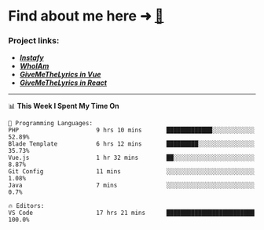 # Find about me here ➜ [🧑](https://pauabella.dev)

### Project links:
- ***[Instafy](https://instafy.me)***
- ***[WhoIAm](https://pauabella.dev)***
- ***[GiveMeTheLyrics in Vue](https://lyrics.pauabella.dev)***
- ***[GiveMeTheLyrics in React](https://pauabella.dev/GiveMeTheLyrics)***

---
<!--START_SECTION:waka-->
📊 **This Week I Spent My Time On** 

```text
💬 Programming Languages: 
PHP                      9 hrs 10 mins       █████████████░░░░░░░░░░░░   52.89% 
Blade Template           6 hrs 12 mins       █████████░░░░░░░░░░░░░░░░   35.73% 
Vue.js                   1 hr 32 mins        ██░░░░░░░░░░░░░░░░░░░░░░░   8.87% 
Git Config               11 mins             ░░░░░░░░░░░░░░░░░░░░░░░░░   1.08% 
Java                     7 mins              ░░░░░░░░░░░░░░░░░░░░░░░░░   0.7%

🔥 Editors: 
VS Code                  17 hrs 21 mins      █████████████████████████   100.0%

```


<!--END_SECTION:waka-->
